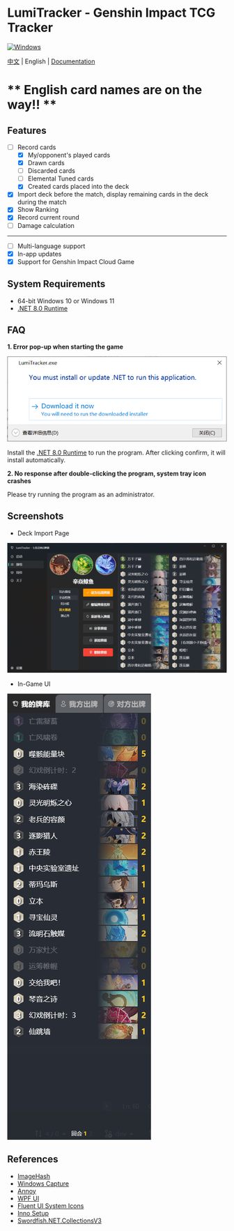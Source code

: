 # LumiTracker - Genshin Impact TCG Tracker

<a href="https://dotnet.microsoft.com/en-us/download/dotnet/latest/runtime"><img alt="Windows" src="https://img.shields.io/badge/platform-Windows-blue?logo=windowsxp&style=flat-square&color=1E9BFA" /></a>

[中文](README.md) | English | [Documentation](https://uex8no0g44.feishu.cn/docx/SBXZdiKNvoXeSrxgfpccuIvVnAe)

# ** English card names are on the way!! **

## Features

- [ ] Record cards
  - [x] My/opponent's played cards
  - [x] Drawn cards
  - [ ] Discarded cards
  - [ ] Elemental Tuned cards
  - [x] Created cards placed into the deck
- [x] Import deck before the match, display remaining cards in the deck during the match
- [x] Show Ranking
- [x] Record current round
- [ ] Damage calculation

---

- [ ] Multi-language support
- [x] In-app updates
- [x] Support for Genshin Impact Cloud Game

## System Requirements

- 64-bit Windows 10 or Windows 11
- [.NET 8.0 Runtime](https://dotnet.microsoft.com/en-us/download/dotnet/8.0/runtime)

## FAQ

**1. Error pop-up when starting the game**

![image-20240607052418136](images/image-20240607052418136.png)

Install the [.NET 8.0 Runtime](https://dotnet.microsoft.com/en-us/download/dotnet/8.0/runtime) to run the program. After clicking confirm, it will install automatically.

**2. No response after double-clicking the program, system tray icon crashes**

Please try running the program as an administrator.

## Screenshots

- Deck Import Page

![image-20240607051247421](images/Snipaste_2024-08-03_18-18-05.png)

- In-Game UI

![image-20240607051247421](images/Snipaste_2024-07-28_17-02-50.png)

## References

- [ImageHash](https://github.com/JohannesBuchner/imagehash)
- [Windows Capture](https://github.com/NiiightmareXD/windows-capture)
- [Annoy](https://github.com/spotify/annoy)
- [WPF UI](https://github.com/lepoco/wpfui)
- [Fluent UI System Icons](https://github.com/microsoft/fluentui-system-icons)
- [Inno Setup](https://jrsoftware.org/isinfo.php)
- [Swordfish.NET.CollectionsV3](https://github.com/stewienj/SwordfishCollections)